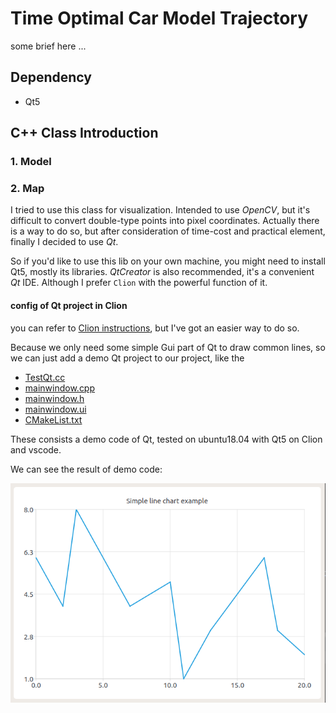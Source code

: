 # Time Optimal Car Model Trajectory 

some brief here ...

## Dependency

* Qt5

## C++ Class Introduction

### 1. Model

### 2. Map

I tried to use this class for visualization.
Intended to use *OpenCV*, but it's difficult to convert double-type points into pixel coordinates.
Actually there is a way to do so, but after consideration of time-cost and practical element, finally I decided to use *Qt*.

So if you'd like to use this lib on your own machine, you might need to install Qt5, mostly its libraries.
*QtCreator* is also recommended, it's a convenient *Qt* IDE.
Although I prefer `Clion` with the powerful function of it.

#### config of Qt project in Clion

you can refer to [Clion instructions](https://www.jetbrains.com/help/clion/qt-tutorial.html), but I've got an easier way to do so.

Because we only need some simple Gui part of Qt to draw common lines, so we can just add a demo Qt project to our project, like the 

* [TestQt.cc](./Examples/TestQt.cc)
* [mainwindow.cpp](./src/mainwindow.cpp)
* [mainwindow.h](./src/mainwindow.h)
* [mainwindow.ui](./src/mainwindow.ui)
* [CMakeList.txt](./CMakeLists.txt)

These consists a demo code of Qt, tested on ubuntu18.04 with Qt5 on Clion and vscode.

We can see the result of demo code:

![QtChartsDemo](./images/TestQtCharts.png)